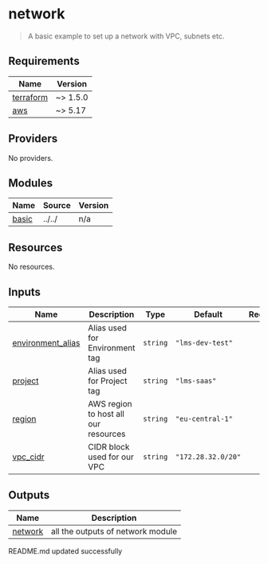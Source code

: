<!-- markdownlint-disable MD025 MD033 MD034 MD041 -->
# network

> A basic example to set up a network with VPC, subnets etc.

<!-- BEGIN_TF_DOCS -->

## Requirements

| Name | Version |
|------|---------|
| <a name="requirement_terraform"></a> [terraform](#requirement\_terraform) | ~> 1.5.0 |
| <a name="requirement_aws"></a> [aws](#requirement\_aws) | ~> 5.17 |

## Providers

No providers.

## Modules

| Name | Source | Version |
|------|--------|---------|
| <a name="module_basic"></a> [basic](#module\_basic) | ../../ | n/a |

## Resources

No resources.

## Inputs

| Name | Description | Type | Default | Required |
|------|-------------|------|---------|:--------:|
| <a name="input_environment_alias"></a> [environment\_alias](#input\_environment\_alias) | Alias used for Environment tag | `string` | `"lms-dev-test"` | no |
| <a name="input_project"></a> [project](#input\_project) | Alias used for Project tag | `string` | `"lms-saas"` | no |
| <a name="input_region"></a> [region](#input\_region) | AWS region to host all our resources | `string` | `"eu-central-1"` | no |
| <a name="input_vpc_cidr"></a> [vpc\_cidr](#input\_vpc\_cidr) | CIDR block used for our VPC | `string` | `"172.28.32.0/20"` | no |

## Outputs

| Name | Description |
|------|-------------|
| <a name="output_network"></a> [network](#output\_network) | all the outputs of network module |
<!-- END_TF_DOCS -->

<!-- BEGINNING OF PRE-COMMIT-TERRAFORM DOCS HOOK -->
README.md updated successfully
<!-- END OF PRE-COMMIT-TERRAFORM DOCS HOOK -->

